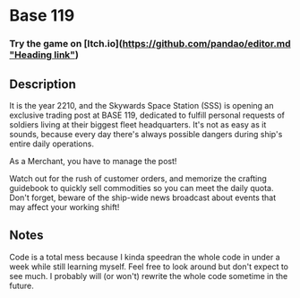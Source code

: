 # Base 119

### Try the game on [Itch.io]([https://github.com/pandao/editor.md "Heading link"](https://littleshumai.itch.io/base-119))

## Description
It is the year 2210, and the Skywards Space Station (SSS) is opening an exclusive trading post at BASE 119, dedicated to fulfill personal requests of soldiers living at their biggest fleet headquarters. It's not as easy as it sounds, because every day there's always possible dangers during ship's entire daily operations.

As a Merchant, you have to manage the post! 

Watch out for the rush of customer orders, and memorize the crafting guidebook to  quickly sell commodities so you can meet the daily quota. Don't forget, beware of the ship-wide news broadcast about events that may affect your working shift!

## Notes
Code is a total mess because I kinda speedran the whole code in under a week while still learning myself. Feel free to look around but don't expect to see much. I probably will (or won't) rewrite the whole code sometime in the future. 
